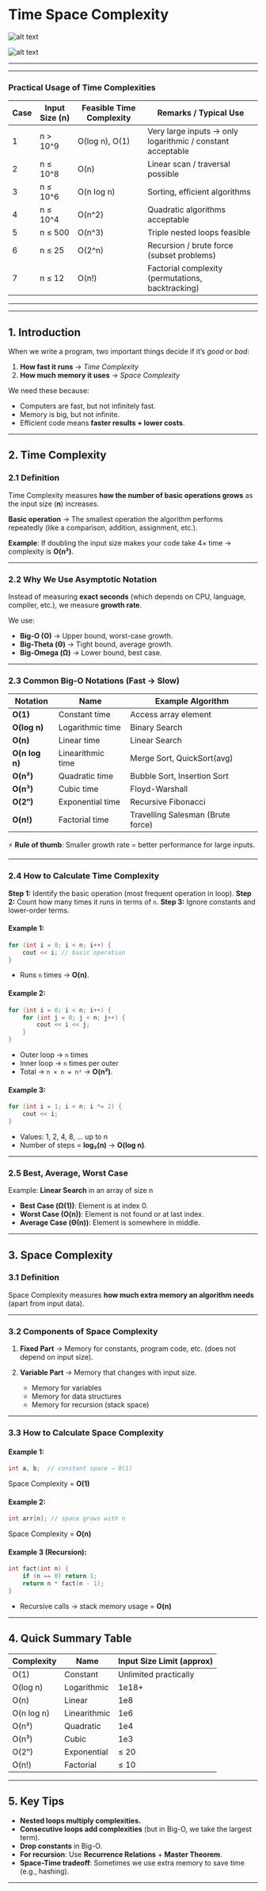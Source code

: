 # Time Space Complexity

![alt text](image.png)

![alt text](image-1.png)

---
---

### Practical Usage of Time Complexities

| **Case** | **Input Size (n)** | **Feasible Time Complexity** | **Remarks / Typical Use**                                  |
| -------- | ------------------ | ---------------------------- | ---------------------------------------------------------- |
| 1        | n > 10^9           | O(log n), O(1)               | Very large inputs → only logarithmic / constant acceptable |
| 2        | n ≤ 10^8           | O(n)                         | Linear scan / traversal possible                           |
| 3        | n ≤ 10^6           | O(n log n)                   | Sorting, efficient algorithms                              |
| 4        | n ≤ 10^4           | O(n^2)                       | Quadratic algorithms acceptable                            |
| 5        | n ≤ 500            | O(n^3)                       | Triple nested loops feasible                               |
| 6        | n ≤ 25             | O(2^n)                       | Recursion / brute force (subset problems)                  |
| 7        | n ≤ 12             | O(n!)                        | Factorial complexity (permutations, backtracking)          |

---
---

## **1. Introduction**

When we write a program, two important things decide if it’s *good* or *bad*:

1. **How fast it runs** → *Time Complexity*
2. **How much memory it uses** → *Space Complexity*

We need these because:

* Computers are fast, but not infinitely fast.
* Memory is big, but not infinite.
* Efficient code means **faster results + lower costs**.

---

## **2. Time Complexity**

### **2.1 Definition**

Time Complexity measures **how the number of basic operations grows** as the input size (**n**) increases.

**Basic operation** → The smallest operation the algorithm performs repeatedly (like a comparison, addition, assignment, etc.).

**Example**:
If doubling the input size makes your code take 4× time → complexity is **O(n²)**.

---

### **2.2 Why We Use Asymptotic Notation**

Instead of measuring **exact seconds** (which depends on CPU, language, compiler, etc.), we measure **growth rate**.

We use:

* **Big-O (O)** → Upper bound, worst-case growth.
* **Big-Theta (Θ)** → Tight bound, average growth.
* **Big-Omega (Ω)** → Lower bound, best case.

---

### **2.3 Common Big-O Notations (Fast → Slow)**

| Notation       | Name              | Example Algorithm                 |
| -------------- | ----------------- | --------------------------------- |
| **O(1)**       | Constant time     | Access array element              |
| **O(log n)**   | Logarithmic time  | Binary Search                     |
| **O(n)**       | Linear time       | Linear Search                     |
| **O(n log n)** | Linearithmic time | Merge Sort, QuickSort(avg)        |
| **O(n²)**      | Quadratic time    | Bubble Sort, Insertion Sort       |
| **O(n³)**      | Cubic time        | Floyd-Warshall                    |
| **O(2ⁿ)**      | Exponential time  | Recursive Fibonacci               |
| **O(n!)**      | Factorial time    | Travelling Salesman (Brute force) |

⚡ **Rule of thumb**: Smaller growth rate = better performance for large inputs.

---

### **2.4 How to Calculate Time Complexity**

**Step 1:** Identify the basic operation (most frequent operation in loop).
**Step 2:** Count how many times it runs in terms of `n`.
**Step 3:** Ignore constants and lower-order terms.

#### **Example 1:**

```cpp
for (int i = 0; i < n; i++) {
    cout << i; // basic operation
}
```

* Runs `n` times → **O(n)**.

#### **Example 2:**

```cpp
for (int i = 0; i < n; i++) {
    for (int j = 0; j < n; j++) {
        cout << i << j;
    }
}
```

* Outer loop → `n` times
* Inner loop → `n` times per outer
* Total → `n × n = n²` → **O(n²)**.

#### **Example 3:**

```cpp
for (int i = 1; i < n; i *= 2) {
    cout << i;
}
```

* Values: 1, 2, 4, 8, … up to n
* Number of steps = **log₂(n)** → **O(log n)**.

---

### **2.5 Best, Average, Worst Case**

Example: **Linear Search** in an array of size n

* **Best Case (Ω(1))**: Element is at index 0.
* **Worst Case (O(n))**: Element is not found or at last index.
* **Average Case (Θ(n))**: Element is somewhere in middle.

---

## **3. Space Complexity**

### **3.1 Definition**

Space Complexity measures **how much extra memory an algorithm needs** (apart from input data).

---

### **3.2 Components of Space Complexity**

1. **Fixed Part** → Memory for constants, program code, etc. (does not depend on input size).
2. **Variable Part** → Memory that changes with input size.

   * Memory for variables
   * Memory for data structures
   * Memory for recursion (stack space)

---

### **3.3 How to Calculate Space Complexity**

#### **Example 1:**

```cpp
int a, b;  // constant space → O(1)
```

Space Complexity = **O(1)**

#### **Example 2:**

```cpp
int arr[n]; // space grows with n
```

Space Complexity = **O(n)**

#### **Example 3 (Recursion):**

```cpp
int fact(int n) {
    if (n == 0) return 1;
    return n * fact(n - 1);
}
```

* Recursive calls → stack memory usage = **O(n)**

---

## **4. Quick Summary Table**

| Complexity | Name         | Input Size Limit (approx) |
| ---------- | ------------ | ------------------------- |
| O(1)       | Constant     | Unlimited practically     |
| O(log n)   | Logarithmic  | 1e18+                     |
| O(n)       | Linear       | 1e8                       |
| O(n log n) | Linearithmic | 1e6                       |
| O(n²)      | Quadratic    | 1e4                       |
| O(n³)      | Cubic        | 1e3                       |
| O(2ⁿ)      | Exponential  | ≤ 20                      |
| O(n!)      | Factorial    | ≤ 10                      |

---

## **5. Key Tips**

* **Nested loops multiply complexities.**
* **Consecutive loops add complexities** (but in Big-O, we take the largest term).
* **Drop constants** in Big-O.
* **For recursion**: Use **Recurrence Relations** + **Master Theorem**.
* **Space-Time tradeoff**: Sometimes we use extra memory to save time (e.g., hashing).

---